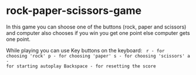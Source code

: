 # rock-paper-scissors-game
In this game you can shoose one of the buttons (rock, paper and scissors) and computer also chooses 
if you win you get one point else computer gets one point.

While playing you can use Key buttons on the keyboard:
<code>
r - for choosing 'rock'
p - for choosing 'paper'
s - for choosing 'scissors'
a - for starting autoplay
Backspace - for resetting the score<code>
